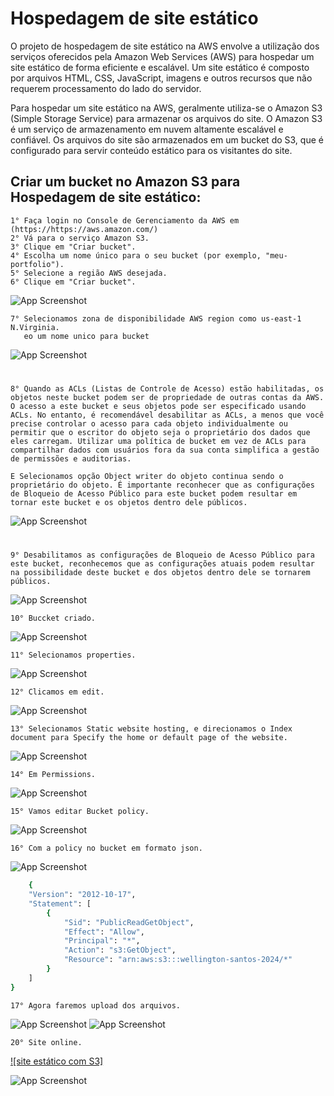 
# Hospedagem de site estático

O projeto de hospedagem de site estático na AWS envolve a utilização dos serviços oferecidos pela Amazon Web Services (AWS) para hospedar um site estático de forma eficiente e escalável. Um site estático é composto por arquivos HTML, CSS, JavaScript, imagens e outros recursos que não requerem processamento do lado do servidor.

Para hospedar um site estático na AWS, geralmente utiliza-se o Amazon S3 (Simple Storage Service) para armazenar os arquivos do site. O Amazon S3 é um serviço de armazenamento em nuvem altamente escalável e confiável. Os arquivos do site são armazenados em um bucket do S3, que é configurado para servir conteúdo estático para os visitantes do site.


## Criar um bucket no Amazon S3 para Hospedagem de site estático:
    1° Faça login no Console de Gerenciamento da AWS em (https://https://aws.amazon.com/)
    2° Vá para o serviço Amazon S3.
    3° Clique em "Criar bucket".
    4° Escolha um nome único para o seu bucket (por exemplo, "meu-portfolio").
    5° Selecione a região AWS desejada.
    6° Clique em "Criar bucket".
       

![App Screenshot](/img/001.drawio.png)

    7° Selecionamos zona de disponibilidade AWS region como us-east-1 N.Virginia.
       eo um nome unico para bucket    

![App Screenshot](/img/01.drawio.png)


#
    
    8° Quando as ACLs (Listas de Controle de Acesso) estão habilitadas, os objetos neste bucket podem ser de propriedade de outras contas da AWS. O acesso a este bucket e seus objetos pode ser especificado usando ACLs. No entanto, é recomendável desabilitar as ACLs, a menos que você precise controlar o acesso para cada objeto individualmente ou permitir que o escritor do objeto seja o proprietário dos dados que eles carregam. Utilizar uma política de bucket em vez de ACLs para compartilhar dados com usuários fora da sua conta simplifica a gestão de permissões e auditorias. 
    
    E Selecionamos opção Object writer do objeto continua sendo o proprietário do objeto. É importante reconhecer que as configurações de Bloqueio de Acesso Público para este bucket podem resultar em tornar este bucket e os objetos dentro dele públicos.
    

![App Screenshot](/img/02.drawio.png)


#
    9° Desabilitamos as configurações de Bloqueio de Acesso Público para este bucket, reconhecemos que as configurações atuais podem resultar na possibilidade deste bucket e dos objetos dentro dele se tornarem públicos.

![App Screenshot](/img/03.drawio.png)

    10° Buccket criado. 

![App Screenshot](/img/04.drawio.png)

    11° Selecionamos properties. 

![App Screenshot](/img/05.drawio.png)

    12° Clicamos em edit. 
    
![App Screenshot](/img/06.drawio.png)

    13° Selecionamos Static website hosting, e direcionamos o Index document para Specify the home or default page of the website.

![App Screenshot](/img/07.drawio.png)

    14° Em Permissions.

![App Screenshot](/img/08.drawio.png)

    15° Vamos editar Bucket policy. 

![App Screenshot](/img/09.drawio.png)

    16° Com a policy no bucket em formato json.

![App Screenshot](/img/10.drawio.png)

```bash
    {
    "Version": "2012-10-17",
    "Statement": [
        {
            "Sid": "PublicReadGetObject",
            "Effect": "Allow",
            "Principal": "*",
            "Action": "s3:GetObject",
            "Resource": "arn:aws:s3:::wellington-santos-2024/*"
        }
    ]
}
```


    17° Agora faremos upload dos arquivos. 

![App Screenshot](/img/11.drawio.png)
![App Screenshot](/img/12.drawio.png)

    20° Site online.

[![site estático com S3]](http://wellington-santos-2024.s3-website-us-east-1.amazonaws.com/)
    

![App Screenshot](/img/16.drawio.png)
